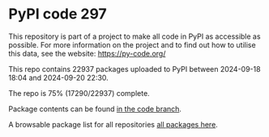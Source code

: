 # PyPI code 297

This repository is part of a project to make all code in PyPI as accessible as possible. For more information 
on the project and to find out how to utilise this data, see the website: https://py-code.org/

This repo contains 22937 packages uploaded to PyPI between 
2024-09-18 18:04 and 2024-09-20 22:30.

The repo is 75% (17290/22937) complete.

Package contents can be found [in the code branch](https://github.com/pypi-data/pypi-mirror-297/tree/code/packages).

A browsable package list for all repositories [all packages here](https://py-code.org/repositories/pypi-mirror-297).


